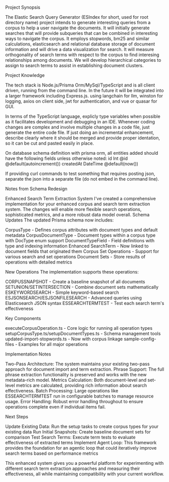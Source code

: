 Project Synopsis

The Elastic Search Query Generator (ESIndex for short, used for root directory name) project intends to generate interesting queries from a corpus to help a user navigate the documents.  It will initially generate searches that will provide subqueries that can be combined in interesting ways to navigate the corpus.  It employs stopwords, bm25 and similar calculations, elasticsearch and relational database storage of document information and will drive a data visualization for search.  It will measure orthogonality of search terms with respect to the corpus to find interesing relationships among documents.  We will develop hierarchical categories to assign to search terms to assist in establishing document clusters.


Project Knowledge

The tech stack is Node.js/Prisma Orm/MySql/TypeScript and is all client driven, running from the command line.  In the future it will be integrated into a larger framework including Express.js. using langchain for llm, winston for logging, axios on client side, jwt for authentication, and vue or quasar for GUI.

In terms of the TypeScript language, explicly type variables when possible as it facilitates development and debugging in an IDE.  Whenever coding changes are complex and involve multiple changes in a code file, just generate the entire code file.  If just doing an incremental enhancement, describe clearly where it should be merged and provide proper identation, so it can be cut and pasted easily in place.

On database schema definition with prisma orm, all entities added should have the following fields unless otherwise noted:
  id        Int        @id @default(autoincrement())
  createdAt DateTime   @default(now())

If providing curl commands to test something that requires posting json, separate the json into a separate file (do not embed in the command line).





Notes from Schema Redesign

Enhanced Search Term Extraction System
I've created a comprehensive implementation for your enhanced corpus and search term extraction system. The changes will enable more flexible search operations, sophisticated metrics, and a more robust data model overall.
Schema Updates
The updated Prisma schema now includes:

CorpusType - Defines corpus attributes with document types and default metadata
CorpusDocumentType - Document types within a corpus type with DocType enum support
DocumentTypeField - Field definitions with type and indexing information
Enhanced SearchTerm - Now linked to document fields that originated them
Corpus Set Operations - Support for various search and set operations
Document Sets - Store results of operations with detailed metrics

New Operations
The implementation supports these operations:

CORPUSSNAPSHOT - Create a baseline snapshot of all documents
SETUNION/SETINTERSECTION - Combine document sets mathematically
ESKEYWORDSEARCH - Simple keyword-based search
ESJSONSEARCH/ESJSONFILESEARCH - Advanced queries using Elasticsearch JSON syntax
ESSEARCHTERMTEST - Test each search term's effectiveness

Key Components

executeCorpusOperation.ts - Core logic for running all operation types
setupCorpusType.ts/setupDocumentTypes.ts - Schema management tools
updated-import-stopwords.ts - Now with corpus linkage
sample-config-files - Examples for all major operations

Implementation Notes

Two-Pass Architecture: The system maintains your existing two-pass approach for document import and term extraction.
Phrase Support: The full phrase extraction functionality is preserved and works with the new metadata-rich model.
Metrics Calculation: Both document-level and set-level metrics are calculated, providing rich information about search effectiveness.
Batch Processing: Large operations like ESSEARCHTERMTEST run in configurable batches to manage resource usage.
Error Handling: Robust error handling throughout to ensure operations complete even if individual items fail.

Next Steps

Update Existing Data: Run the setup tasks to create corpus types for your existing data
Run Initial Snapshots: Create baseline document sets for comparison
Test Search Terms: Execute term tests to evaluate effectiveness of extracted terms
Implement Agent Loop: This framework provides the foundation for an agentic loop that could iteratively improve search terms based on performance metrics

This enhanced system gives you a powerful platform for experimenting with different search term extraction approaches and measuring their effectiveness, all while maintaining compatibility with your current workflow.
